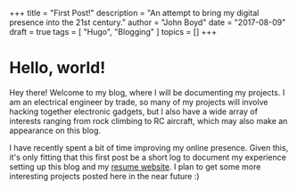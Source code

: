 +++
title = "First Post!"
description = "An attempt to bring my digital presence into the 21st century."
author = "John Boyd"
date = "2017-08-09"
draft = true
tags = [
    "Hugo",
    "Blogging"
]
topics = []
+++

# Hello, world!
Hey there! Welcome to my blog, where I will be documenting my projects. I am an electrical engineer by trade, so many of my projects will involve hacking together electronic gadgets, but I also have a wide array of interests ranging from rock climbing to RC aircraft, which may also make an appearance on this blog.

I have recently spent a bit of time improving my online presence. Given this, it's only fitting that this first post be a short log to document my experience setting up this blog and my [resume website](http://resume.johnboyd.io). I plan to get some more interesting projects posted here in the near future :)